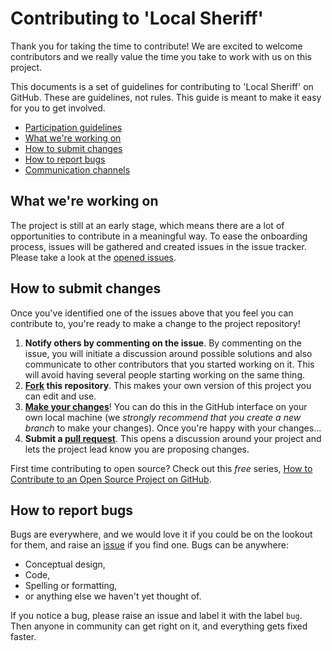 # Contributing to 'Local Sheriff'

Thank you for taking the time to contribute! We are excited to welcome contributors and we really value the time you take to work with us on this project.


This documents is a set of guidelines for contributing to 'Local Sheriff' on GitHub. These are guidelines, not rules. This guide is meant to make it easy for you to get involved.

* [Participation guidelines](#participation-guidelines)
* [What we're working on](#what-were-working-on)
* [How to submit changes](#how-to-submit-changes)
* [How to report bugs](#how-to-report-bugs)
* [Communication channels](#communication-channels)

## What we're working on

The project is still at an early stage, which means there are a lot of opportunities to contribute in a meaningful way. To ease the onboarding process,  issues will be gathered and created issues in the issue tracker. Please take a look at the [opened issues](https://github.com/cliqz-oss/local-sheriff/issues).


## How to submit changes

Once you've identified one of the issues above that you feel you can contribute to, you're ready to make a change to the project repository!

1. **Notify others by commenting on the issue**. By commenting on the issue, you
   will initiate a discussion around possible solutions and also communicate to
   other contributors that you started working on it. This will avoid having
   several people starting working on the same thing.
2. **[Fork](https://help.github.com/articles/fork-a-repo/) this repository**. This makes your own version of this project you can edit and use.
3. **[Make your changes](https://guides.github.com/activities/forking/#making-changes)**! You can do this in the GitHub interface on your own local machine (we *strongly recommend that you create a new branch* to make your changes). Once you're happy with your changes...
4. **Submit a [pull request](https://help.github.com/articles/proposing-changes-to-a-project-with-pull-requests/)**. This opens a discussion around your project and lets the project lead know you are proposing changes.

First time contributing to open source? Check out this *free* series, [How to Contribute to an Open Source Project on GitHub](https://egghead.io/series/how-to-contribute-to-an-open-source-project-on-github).

## How to report bugs

Bugs are everywhere, and we would love it if you could be on the lookout for them, and raise an [issue](https://github.com/cliqz-oss/local-sheriff/issues) if you find one. Bugs can be anywhere:

* Conceptual design,
* Code,
* Spelling or formatting,
* or anything else we haven't yet thought of.

If you notice a bug, please raise an issue and label it with the label `bug`. Then anyone in community can get right on it, and everything gets fixed faster.
